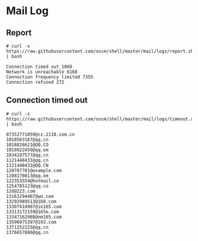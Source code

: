 Mail Log
===============

Report
-----------
	# curl -s https://raw.githubusercontent.com/oscm/shell/master/mail/logs/report.sh | bash
	
	Connection timed out 1060
	Network is unreachable 6168
	Connection frequency limited 7355
	Connection refused 272

Connection timed out
---------------
	# curl -s https://raw.githubusercontent.com/oscm/shell/master/mail/logs/timeout.all.sh | bash 
	
	07352771059@cz.2118.com.cn
	1018563167@qq.cn
	1018826621@QQ.CO
	1019922459@qq.om
	1034297577@qq.cn
	1121448431@qq.cn
	1121448431@QQ.CN
	120787701@example.com
	1208170813@qq.om
	122353554@hotmail.co
	1254785123@qq.co
	12d@223.com
	13163294407@wo.com
	13292989513@168.com
	13307414907@ie165.com
	13313172159@165e.com
	13347162988@nm165.com
	13596075397@193.com
	1371252125@qq.cn
	1376657886@qq.cn

